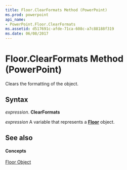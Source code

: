 ```yaml
---
title: Floor.ClearFormats Method (PowerPoint)
ms.prod: powerpoint
api_name:
- PowerPoint.Floor.ClearFormats
ms.assetid: d517691c-afde-71ca-608c-a7c88188f319
ms.date: 06/08/2017
---
```



# Floor.ClearFormats Method (PowerPoint)

Clears the formatting of the object.


## Syntax

 _expression_. **ClearFormats**

 _expression_ A variable that represents a **[Floor](floor-object-powerpoint.md)** object.


## See also


#### Concepts


[Floor Object](floor-object-powerpoint.md)

